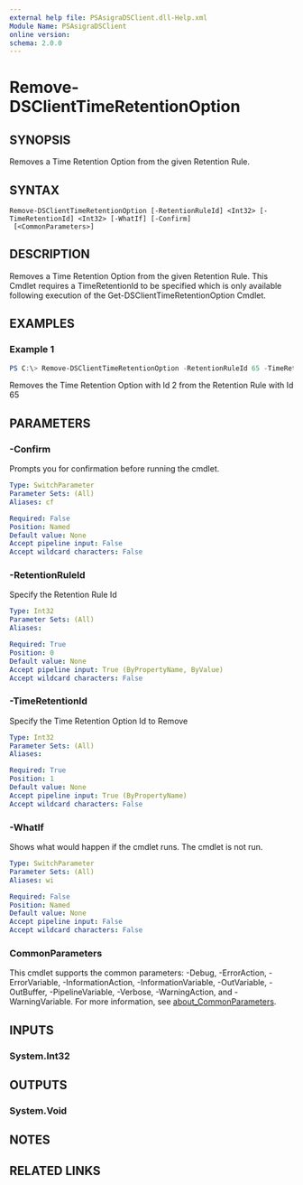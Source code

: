 ```yaml
---
external help file: PSAsigraDSClient.dll-Help.xml
Module Name: PSAsigraDSClient
online version:
schema: 2.0.0
---
```


# Remove-DSClientTimeRetentionOption

## SYNOPSIS
Removes a Time Retention Option from the given Retention Rule.

## SYNTAX

```
Remove-DSClientTimeRetentionOption [-RetentionRuleId] <Int32> [-TimeRetentionId] <Int32> [-WhatIf] [-Confirm]
 [<CommonParameters>]
```

## DESCRIPTION
Removes a Time Retention Option from the given Retention Rule.
This Cmdlet requires a TimeRetentionId to be specified which is only available following execution of the Get-DSClientTimeRetentionOption Cmdlet.

## EXAMPLES

### Example 1
```powershell
PS C:\> Remove-DSClientTimeRetentionOption -RetentionRuleId 65 -TimeRetentionId 2
```

Removes the Time Retention Option with Id 2 from the Retention Rule with Id 65

## PARAMETERS

### -Confirm
Prompts you for confirmation before running the cmdlet.

```yaml
Type: SwitchParameter
Parameter Sets: (All)
Aliases: cf

Required: False
Position: Named
Default value: None
Accept pipeline input: False
Accept wildcard characters: False
```

### -RetentionRuleId
Specify the Retention Rule Id

```yaml
Type: Int32
Parameter Sets: (All)
Aliases:

Required: True
Position: 0
Default value: None
Accept pipeline input: True (ByPropertyName, ByValue)
Accept wildcard characters: False
```

### -TimeRetentionId
Specify the Time Retention Option Id to Remove

```yaml
Type: Int32
Parameter Sets: (All)
Aliases:

Required: True
Position: 1
Default value: None
Accept pipeline input: True (ByPropertyName)
Accept wildcard characters: False
```

### -WhatIf
Shows what would happen if the cmdlet runs.
The cmdlet is not run.

```yaml
Type: SwitchParameter
Parameter Sets: (All)
Aliases: wi

Required: False
Position: Named
Default value: None
Accept pipeline input: False
Accept wildcard characters: False
```

### CommonParameters
This cmdlet supports the common parameters: -Debug, -ErrorAction, -ErrorVariable, -InformationAction, -InformationVariable, -OutVariable, -OutBuffer, -PipelineVariable, -Verbose, -WarningAction, and -WarningVariable. For more information, see [about_CommonParameters](http://go.microsoft.com/fwlink/?LinkID=113216).

## INPUTS

### System.Int32

## OUTPUTS

### System.Void

## NOTES

## RELATED LINKS
